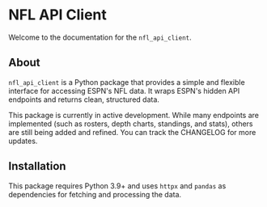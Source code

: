 # NFL API Client

Welcome to the documentation for the `nfl_api_client`.

## About

`nfl_api_client` is a Python package that provides a simple and flexible interface for accessing ESPN's NFL data. It wraps ESPN's hidden API endpoints and returns clean, structured data. 

This package is currently in active development. While many endpoints are implemented (such as rosters, depth charts, standings, and stats), others are still being added and refined. You can track the CHANGELOG for more updates. 


## Installation

This package requires Python 3.9+ and uses `httpx` and `pandas` as dependencies for fetching and processing the data.

